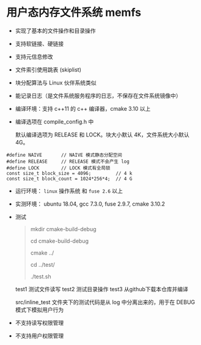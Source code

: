 # 用户态内存文件系统 memfs

* 实现了基本的文件操作和目录操作

* 支持软链接、硬链接

* 支持元信息修改

* 文件索引使用跳表 (skiplist) 

* 块分配算法与 Linux 伙伴系统类似

* 能记录日志（是文件系统服务程序的日志，不保存在文件系统镜像中）

* 编译环境：支持 c++11 的 c++ 编译器，cmake 3.10 以上

* 编译选项在 compile_config.h 中

  默认编译选项为 RELEASE 和 LOCK。块大小默认 4K，文件系统大小默认 4G。

```
#define NAIVE       // NAIVE 模式静态分配空间
#define RELEASE     // RELEASE 模式不会产生 log
#define LOCK        // LOCK 模式有全局锁
const size_t block_size = 4096;         // 4 k
const size_t block_count = 1024*256*4;  // 4 G
```

* 运行环境： `linux` 操作系统 和 `fuse 2.6` 以上

* 实测环境： ubuntu 18.04, gcc 7.3.0, fuse 2.9.7, cmake 3.10.2

* 测试
  > mkdir cmake-build-debug
  > 
  > cd cmake-build-debug
  > 
  > cmake ../
  >
  > cd ../test/
  >
  > ./test.sh
  > 

  test1 测试文件读写
  test2 测试目录操作
  test3 从github下载本仓库并编译

  src/inline_test 文件夹下的测试代码是从 log 中分离出来的，用于在 DEBUG 模式下模拟用户行为

* 不支持读写权限管理

* 不支持用户权限管理

  ```
  
  ```
